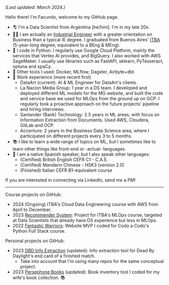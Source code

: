 *(Last updated: March 2024.)*

Hello there! I'm Facundo, welcome to my GitHub page.
- 🌎 I'm a Data Scientist from Argentina [he/him]. I'm in my late 20s.
- 👨‍🎓 I am actually an [Industrial Engineer](https://www.itba.edu.ar/en/undergraduate-courses/industrial-engineering/) with a greater orientation on Business than a typical IE degree. I graduated from Buenos Aires' [ITBA](https://www.itba.edu.ar/en/) (5-year-long degree, equivalent to a BEng & MEng).
- 🐍 I code in Python. I regularly use Google Cloud Platform, mainly the services that Vertex AI provides, and BigQuery. I also worked with AWS SageMaker. I usually use libraries such as FastAPI, sklearn, PyTesseract, optuna and spaCy.
- 🔨 Other tools I used: Docker, MLflow, Dagster, Airbyte+dbt
- 💼 Work experience (more recent first)
  - DataArt (current): AI & ML Engineer for DataArt's clients.
  - La Nacion Media Group: 1 year in a DS team. I developed and deployed different ML models for the MG website, and built the code and service base we used for MLOps from the ground up on GCP. I regularly took a proactive approach on the future projects' pipeline and hiring interviews.
  - Santander (Bank) Technology: 2.5 years in ML areas, with focus on Information Extraction from Documents. Used AWS, Cloudera, GitLab and OCP.
  - Accenture: 2 years in the Business Data Science area, where I participated on different projects every 3 to 5 months.
- 📚 I like to learn a wide range of topics on ML, but I sometimes like to learn other things like front-end or -actual- languages.
- 🎌 I am a native Spanish speaker, but I also speak other languages:
  - (Certified) British English CEFR C1 - C.A.E.
  - (Certified) Mandarin Chinese - HSK3 (version 2.0)
  - (Finished) Italian CEFR B1-equivalent course

If you are interested in connecting via LinkedIn, send me a PM!

---

Course projects on GitHub:
- 2024 (Ongoing) ITBA's Cloud Data Engineering course with AWS from April to December.
- 2023 [Recommender System](https://github.com/trOOnies/recommender_system): Project for ITBA's MLOps course, targeted at Data Scientists that already have DS experience but less in MLOps.
- 2022 [Fantastic Warriors](https://github.com/trOOnies/fantasticwarriors): Website MVP I coded for Codo a Codo's Python Full Stack course.

Personal projects on GitHub:
- 2023 [DBD Info Extraction](https://github.com/trOOnies/dbd_info_extraction) (updated): Info extraction tool for Dead By Daylight's end card of a finished match.
  - Take into account that I'm using many repos for the same conceptual project.
- 2023 [Persephone Books](https://github.com/trOOnies/persephone_books) (updated): Book inventory tool I coded for my wife's book collection. 📚
